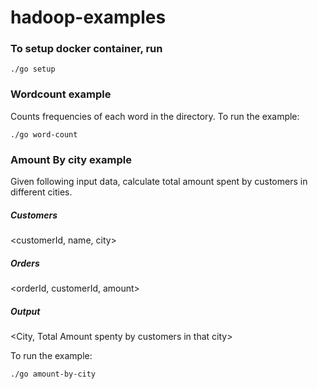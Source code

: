 # hadoop-examples

### To setup docker container, run
```shell
./go setup
```

### Wordcount example
Counts frequencies of each word in the directory. To run the example:

```shell
./go word-count  
```

### Amount By city example
Given following input data, calculate total amount spent by customers in different cities.

##### Customers 
<customerId, name, city> 

##### Orders 
<orderId, customerId, amount> 

##### Output
<City, Total Amount spenty by customers in that city>
 
 To run the example:

```shell
./go amount-by-city  
```

